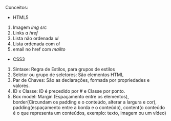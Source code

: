 Conceitos:
- HTML5
1. Imagem *img src*
2. Links *a href*
3. Lista não ordenada *ul*
4. Lista ordenada com *ol*
5. email no href com *mailto*

- CSS3
1. Sintaxe: Regra de Estilos, para grupos de estilos
2. Seletor ou grupo de seletores: São elementos HTML
3. Par de Chaves: São as declarações, formada por propriedades e valores.
4. ID x Classe: ID é precedido por # e Classe por ponto.
5. Box model: Margin (Espaçamento entre os elementos), border(Circundam os padding e o conteúdo, alterar a largura e cor), padding(espaçamento entre a borda e o conteúdo), content(o conteúdo é o que representa um conteúdos, exemplo: texto, imagem ou um vídeo)